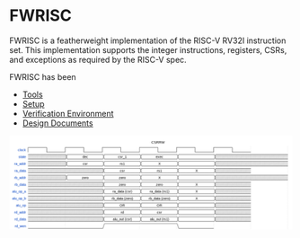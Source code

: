 # FWRISC

FWRISC is a featherweight implementation of the RISC-V RV32I instruction set. This implementation
supports the integer instructions, registers, CSRs, and exceptions as required by the RISC-V spec.

FWRISC has been 

- [Tools](docs/fwrisc_tools.md)
- [Setup](docs/fwrisc_setup.md)
- [Verification Environment](docs/fwrisc_verification.md)
- [Design Documents](docs/fwrisc_design.md)

![alt text](doc/imgs/csrrw.png "foo")
